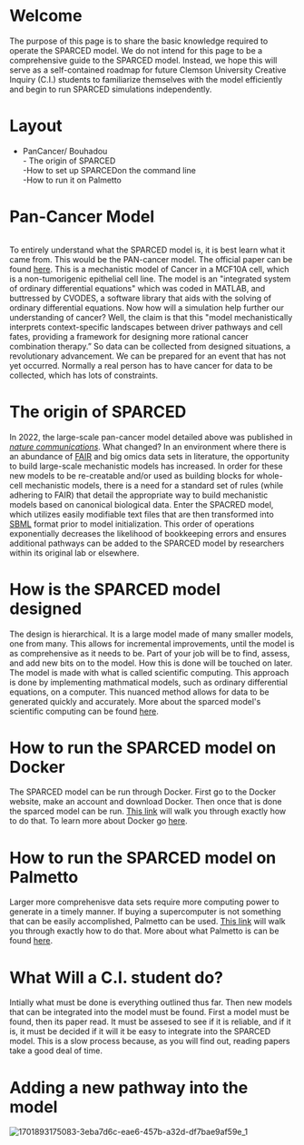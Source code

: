 # Welcome
The purpose of this page is to share the basic knowledge required to operate the SPARCED model. We do not intend for this page to be a comprehensive guide to the SPARCED model. Instead, we hope this will serve as a self-contained roadmap for future Clemson University Creative Inquiry (C.I.) students to familiarize themselves with the model efficiently and begin to run SPARCED simulations independently.
# Layout
- PanCancer/ Bouhadou <br /> - The origin of SPARCED <br /> -How to set up SPARCEDon the command line <br /> -How to run it on Palmetto
#  Pan-Cancer Model <h6> 
To entirely understand what the SPARCED model is, it is best learn what it came from.  This would be the PAN-cancer model.  The official paper can be found [here](https://www.ncbi.nlm.nih.gov/pmc/articles/PMC5886578/).  This is a mechanistic model of Cancer in a MCF10A cell, which is a non-tumorigenic epithelial cell line.  The model is an "integrated system of ordinary differential equations"  which was coded in MATLAB, and buttressed by CVODES, a software library that aids with the solving of ordinary differential equations.  Now how will a simulation help further our understanding of cancer?  Well, the claim is that this "model mechanistically interprets context-specific landscapes between driver pathways and cell fates, providing a framework for designing more rational cancer combination therapy.”  So data can be collected from designed situations, a revolutionary advancement.  We can be prepared for an event that has not yet occurred.  Normally a real person has to have cancer for data to be collected, which has lots of constraints.  
# The origin of SPARCED
In 2022, the large-scale pan-cancer model detailed above was published in [*nature communications*](https://www.nature.com/articles/s41467-022-31138-1). What changed? In an environment where there is an abundance of [FAIR](https://www.go-fair.org/fair-principles/) and big omics data sets in literature, the opportunity to build large-scale mechanistic models has increased.  In order for these new models to be re-creatable and/or used as building blocks for whole-cell mechanistic models, there is a need for a standard set of rules (while adhering to FAIR) that detail the appropriate way to build mechanistic models based on canonical biological data.  Enter the SPACRED model, which utilizes easily modifiable text files that are then transformed into [SBML](https://sbml.org/) format prior to model initialization.  This order of operations exponentially decreases the likelihood of bookkeeping errors and ensures additional pathways can be added to the SPARCED model by researchers within its original lab or elsewhere.   


# How is the SPARCED model designed 
The design is hierarchical.  It is a large model made of many smaller models, one from many.  This allows for incremental improvements, until the model is as comprehensive as it needs to be.  Part of your job will be to find, assess, and add new bits on to the model.  How this is done will be touched on later.  The model is made with what is called scientific computing.  This approach is done by implementing mathmatical models, such as ordinary differential equations, on a computer.  This nuanced method allows for data to be generated quickly and accurately.  More about the sparced model's scientific computing can be found [here](https://docs.google.com/presentation/d/1-BdB6zB-agxxQZO4oOsBik_GF07Yeu2AvfM71NwmMIA/edit#slide=id.g2850f5059d4_0_10).


# How to run the SPARCED model on Docker
The SPARCED model can be run through Docker.  First go to the Docker website, make an account and download Docker.  Then once that is done the sparced model can be run.  [This link](https://youtu.be/TpziboQm0qs) will walk you through exactly how to do that.  To learn more about Docker go [here](https://www.Docker.com/resources/what-container/).

# How to run the SPARCED model on Palmetto
Larger more comprehenisve data sets require more computing power to generate in a timely manner.  If buying a supercomputer is not something that can be easily accomplished, Palmetto can be used. [This link](https://docs.google.com/presentation/d/1Doqqxc7U7tEDwjnZbUdJFkDByoTOyPUZQHn0qXMnG3g/edit#slide=id.p) will walk you through exactly how to do that.  More about what Palmetto is can be found [here](https://docs.rcd.clemson.edu/Palmetto/about/).

# What Will a C.I. student do?
Intially what must be done is everything outlined thus far.  Then new models that can be integrated into the model must be found.  First a model must be found, then its paper read.  It must be assesed to see if it is reliable, and if it is, it must be decided if it will it be easy to integrate into the SPARCED model.  This is a slow process because, as you will find out, reading papers take a good deal of time.  

# Adding a new pathway into the model
![1701893175083-3eba7d6c-eae6-457b-a32d-df7bae9af59e_1](https://github.com/Chubbysoap/Sparced-intro/assets/18647080/adc39f43-9f20-484a-818c-8339eb2ece67)

